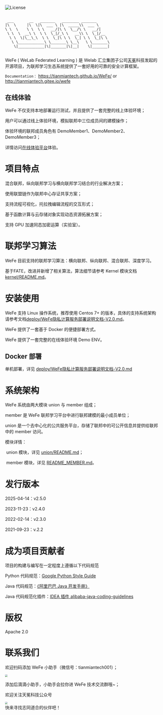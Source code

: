 ![License](https://img.shields.io/badge/License-Apache%202.0-blue.svg)

```text
 
 ___       __   _______   ________ _______      
|\  \     |\  \|\  ___ \ |\  _____\\  ___ \     
\ \  \    \ \  \ \   __/|\ \  \__/\ \   __/|    
 \ \  \  __\ \  \ \  \_|/_\ \   __\\ \  \_|/__  
  \ \  \|\__\_\  \ \  \_|\ \ \  \_| \ \  \_|\ \ 
   \ \____________\ \_______\ \__\   \ \_______\
    \|____________|\|_______|\|__|    \|_______|


```

WeFe ( WeLab Federated Learning ) 是 Welab 汇立集团子公司[天冕](https://www.tianmiantech.com)科技发起的开源项目，为联邦学习生态系统提供了一套好用的可靠的安全计算框架。

`Documentation：` https://tianmiantech.github.io/WeFe/ or http://tianmiantech.gitee.io/wefe


## 在线体验

WeFe 不仅支持本地部署运行测试，并且提供了一套完整的线上体验环境；

用户可以通过线上体验环境，模拟联邦中三位成员间的建模操作；

体验环境的联邦成员角色有 DemoMember1、DemoMember2、DemoMember3；

详情访问[在线体验平台](https://tianmiantech.com/federal)体验。

# 项目特点

混合联邦，纵向联邦学习与横向联邦学习结合的行业解决方案；

使用联盟链作为联邦中心存证共享方案；

支持流程可视化，托拉拽编辑流程的交互形式；

基于函数计算与云存储对象实现动态资源拓展方案；

支持 GPU 加速同态加密运算（实验室）。


# 联邦学习算法

WeFe 目前支持的联邦学习算法：横向联邦、纵向联邦、混合联邦、深度学习。

基于FATE，改进并新增了相关算法，算法细节请参考 Kernel 模块文档 [kernel/README.md](./kernel)。

# 安装使用

WeFe 支持 Linux 操作系统，推荐使用 Centos 7+ 的版本，具体的支持系统架构请参考文档[deploy/WeFe隐私计算服务部署说明文档-V2.0.md](./deploy/WeFe隐私计算服务部署说明文档-V2.0.md)。

WeFe 提供了一套基于 Docker 的便捷部署方式。

WeFe 提供了一套完整的在线体验环境 Demo ENV。

## Docker 部署

单机部署，详见 [deploy/WeFe隐私计算服务部署说明文档-V2.0.md](./deploy/WeFe隐私计算服务部署说明文档-V2.0.md)

# 系统架构

WeFe 系统由两大模块 union 与 member 组成；

member 是 WeFe 联邦学习平台中进行联邦建模的最小成员单位；

union 是一个去中心化的公共服务平台，存储了联邦中的可公开信息并提供给联邦中的 member 访问。

模块详情：

​	union 模块，详见 [union/README.md](./union)；

​	member 模块，详见 [README_MEMBER.md](./README_MEMBER.md)。

# 发行版本
2025-04-14：v2.5.0

2023-11-23：v2.4.0

2022-02-14：v2.3.0

2021-09-23：v.2.2

# 成为项目贡献者

项目的构建与编写在一定程度上遵循以下代码规范

Python 代码规范：[Google Python Style Guide](https://google.github.io/styleguide/pyguide.html)

Java 代码规范：[《阿里巴巴 Java 开发手册》](https://github.com/alibaba/p3c)

Java 代码规范化插件：[IDEA 插件 alibaba-java-coding-guidelines](https://plugins.jetbrains.com/plugin/10046-alibaba-java-coding-guidelines)

# 版权

Apache 2.0

# 联系我们

欢迎扫码添加 WeFe 小助手（微信号：tianmiantech001）；

<div align=left>
  <img src="./images/WeFeWechatQR03.png" style="zoom:50%;" />
</div>

添加后滴滴小助手，小助手会拉你进 WeFe 技术交流群哦~；

欢迎关注天冕科技公众号
<div align=left>
  <img src="./images/TianmianOfficialAccount.jpg" style="zoom:50%;" />
</div>
快来寻找志同道合的伙伴吧！